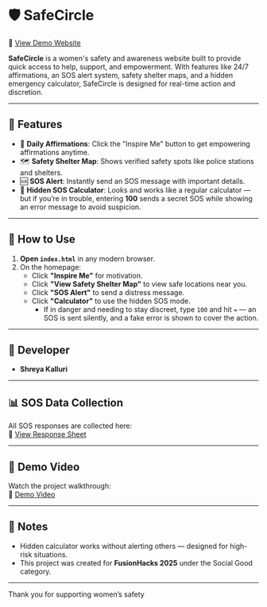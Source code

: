 # 🛡️ SafeCircle
🔗 [View Demo Website](https://safe-circle-self.vercel.app/)

**SafeCircle** is a women's safety and awareness website built to provide quick access to help, support, and empowerment. With features like 24/7 affirmations, an SOS alert system, safety shelter maps, and a hidden emergency calculator, SafeCircle is designed for real-time action and discretion.

---

## 🌟 Features

- 💬 **Daily Affirmations**: Click the "Inspire Me" button to get empowering affirmations anytime.
- 🗺️ **Safety Shelter Map**: Shows verified safety spots like police stations and shelters.
- 🆘 **SOS Alert**: Instantly send an SOS message with important details.
- 🧮 **Hidden SOS Calculator**: Looks and works like a regular calculator — but if you’re in trouble, entering **100** sends a secret SOS while showing an error message to avoid suspicion.

---

## 🚀 How to Use

1. **Open `index.html`** in any modern browser.
2. On the homepage:
   - Click **"Inspire Me"** for motivation.
   - Click **"View Safety Shelter Map"** to view safe locations near you.
   - Click **"SOS Alert"** to send a distress message.
   - Click **"Calculator"** to use the hidden SOS mode.
     - If in danger and needing to stay discreet, type `100` and hit `=` — an SOS is sent silently, and a fake error is shown to cover the action.

---

## 👤 Developer

- **Shreya Kalluri** 

---

## 📊 SOS Data Collection

All SOS responses are collected here:  
🔗 [View Response Sheet](https://docs.google.com/spreadsheets/d/1NkWLJC-6FjfElUqXRD_vSaXmsmovIdV7E_tVt8ZcaEc/edit?usp=sharing)

---

## 🎥 Demo Video

Watch the project walkthrough:  
🔗 [Demo Video](https://drive.google.com/file/d/11SNbEuinVGtQhZb0M1bfCId44hQ9s3AG/view?usp=sharing)

---

## 📝 Notes

- Hidden calculator works without alerting others — designed for high-risk situations.
- This project was created for **FusionHacks 2025** under the Social Good category.

---

Thank you for supporting women’s safety 
